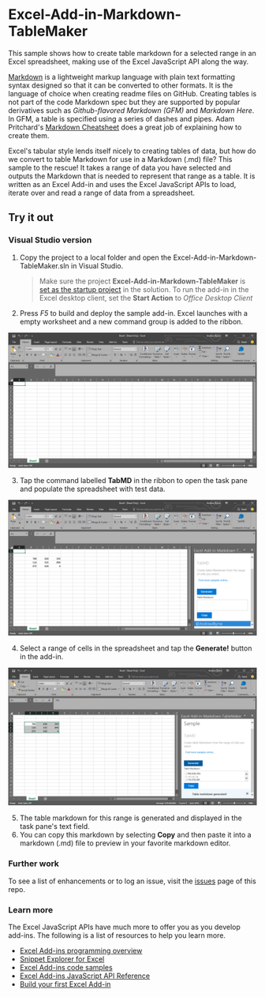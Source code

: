 # Excel-Add-in-Markdown-TableMaker

This sample shows how to create table markdown for a selected range in an Excel spreadsheet, making use of the Excel JavaScript API along the way. 

[Markdown](https://en.wikipedia.org/wiki/Markdown) is a lightweight markup language with plain text formatting syntax designed so that it can be converted to other formats. It is the language of choice when creating readme files on GitHub. Creating tables is not part of the code Markdown spec but they are supported by popular derivatives such as *Github-flavored Markdown (GFM)* and *Markdown Here*. In GFM, a table is specified using a series of dashes and pipes. Adam Pritchard's [Markdown Cheatsheet](https://github.com/adam-p/markdown-here/wiki/Markdown-Cheatsheet#tables)  does a great job of explaining how to create them. 

Excel's tabular style lends itself nicely to creating tables of data, but how do we convert to table Markdown for use in a Markdown (.md) file? This sample to the rescue! It takes a range of data you have selected and outputs the Markdown that is needed to represent that range as a table. It is written as an Excel Add-in and uses the Excel JavaScript APIs to load, iterate over and read a range of data from a spreadsheet.  

## Try it out

### Visual Studio version
1.  Copy the project to a local folder and open the Excel-Add-in-Markdown-TableMaker.sln in Visual Studio.

    > Make sure the project **Excel-Add-in-Markdown-TableMaker** is [set as the startup project](https://msdn.microsoft.com/library/a1awth7y.aspx) in the solution. To run the add-in in the Excel desktop client, set the **Start Action** to *Office Desktop Client*
    
    
2.  Press *F5* to build and deploy the sample add-in. Excel launches with a empty worksheet and a new command group is added to the ribbon.  
        
  ![](https://github.com/AndrewJByrne/Excel-Add-in-Markdown-TableMaker/blob/master/readme-images/launch.PNG)

3.  Tap the command labelled **TabMD** in the ribbon to open the task pane and populate the spreadsheet with test data. 

  ![](https://github.com/AndrewJByrne/Excel-Add-in-Markdown-TableMaker/blob/master/readme-images/open-tab.PNG)
  
4.  Select a range of cells in the spreadsheet and tap the **Generate!** button in the add-in.

  ![](https://github.com/AndrewJByrne/Excel-Add-in-Markdown-TableMaker/blob/master/readme-images/generate.PNG)
  
5.  The table markdown for this range is generated and displayed in the task pane's text field. 
6.  You can copy this markdown by selecting **Copy** and then paste it into a markdown (.md) file to preview in your favorite markdown editor. 

### Further work
To see a list of enhancements or to log an issue, visit the [issues](https://github.com/AndrewJByrne/Excel-Add-in-Markdown-TableMaker/issues) page of this repo. 


### Learn more

The Excel JavaScript APIs have much more to offer you as you develop add-ins. The following is a list of resources to help you learn more.  

* [Excel Add-ins programming overview](https://github.com/OfficeDev/office-js-docs/blob/master/excel/excel-add-ins-programming-overview.md)
*  [Snippet Explorer for Excel](http://officesnippetexplorer.azurewebsites.net/#/snippets/excel)
*  [Excel Add-ins code samples](https://github.com/OfficeDev/office-js-docs/blob/master/excel/excel-add-ins-code-samples.md) 
* [Excel Add-ins JavaScript API Reference](https://github.com/OfficeDev/office-js-docs/blob/master/excel/excel-add-ins-javascript-reference.md)
* [Build your first Excel Add-in](https://github.com/OfficeDev/office-js-docs/blob/master/excel/build-your-first-excel-add-in.md)
